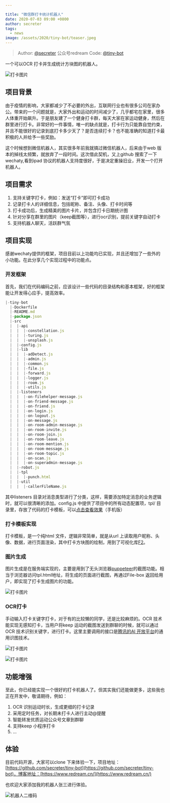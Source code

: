 ```yaml
---

title: "微信群打卡统计机器人"
date: 2020-07-03 09:00 +0800
author: secreter
tags:
  - news
image: /assets/2020/tiny-bot/teaser.jpeg
---
```


> Author: [@secreter](https://github.com/secreter) 公众号redream
> Code: [@tiny-bot](https://github.com/secreter/tiny-bot)

一个可以OCR 打卡并生成统计方块图的机器人。

![打卡图片](/assets/2020/tiny-bot/teaser.jpeg)

<!--more-->

## 项目背景

由于疫情的影响，大家都减少了不必要的外出，互联网行业也有很多公司在家办公。带来的一个问题就是，大家外出和运动的时间减少了，几乎都宅在家里，很多人体重开始飙升。于是朋友建了一个健身打卡群，每天大家在家运动健身，然后在群里进行打卡。非常好的一件事情，唯一的缺点就是，打卡行为只能靠自觉约束，并且不能很好的记录到底打卡多少天了？是否连续打卡？也不能准确的知道打卡最积极的人并给予一些奖励。

这个时候想到微信机器人，其实很多年前我就搞过微信机器人，后来由于web  版本的掉线太频繁，就放弃了一段时间。这次借此契机，又上github 搜索了一下wechaty,看到ipad 协议的机器人支持度很好，于是决定重操旧业，开发一个打开机器人。

## 项目需求

1. 支持关键字打卡，例如：发送“打卡”即可打卡成功
2. 记录打卡人的详细信息，包括昵称、备注、头像、打卡时间等
3. 打卡成功后，生成精美的图片卡片，并包含打卡日期统计图
4. 针对分享在群里的图片（keep截图等），进行ocr识别，提前关键字自动打卡
5. 支持机器人聊天，活跃群气氛

## 项目实现

感谢wechaty提供的框架，项目目前以上功能均已实现，并且还增加了一些外的小功能。在此分享几个实现过程中的功能点。

### 开发框架

首先，我们在代码编码之前，应该设计一些代码的目录结构和基本框架，好的框架能让开发得心应手，提高效率。

```js
|-tiny-bot
  |-Dockerfile
  |-README.md
  |-package.json
  |-src
  |  |-api
  |  |  |-constellation.js
  |  |  |-turing.js
  |  |  |-unsplash.js
  |  |-config.js
  |  |-lib
  |  |  |-adDetect.js
  |  |  |-admin.js
  |  |  |-common.js
  |  |  |-file.js
  |  |  |-forward.js
  |  |  |-logger.js
  |  |  |-room.js
  |  |  |-utils.js
  |  |-listeners
  |  |  |-on-filehelper-message.js
  |  |  |-on-friend-message.js
  |  |  |-on-friend.js
  |  |  |-on-login.js
  |  |  |-on-logout.js
  |  |  |-on-message.js
  |  |  |-on-room-admin-message.js
  |  |  |-on-room-invite.js
  |  |  |-on-room-join.js
  |  |  |-on-room-leave.js
  |  |  |-on-room-mention.js
  |  |  |-on-room-message.js
  |  |  |-on-room-topic.js
  |  |  |-on-scan.js
  |  |  |-on-superadmin-message.js
  |  |-robot.js
  |  |-tpl
  |  |  |-punch.html
  |  |-util
  |  |  |-callerFileName.js

```

其中listeners 目录对消息类型进行了分类，这样，需要添加特定消息的业务逻辑时，就可以很清晰的添加。config.js 中提供了项目中的所有动态配置项，tpl/ 目录里，存放了代码的打卡模板，可以[点击查看效果](http://images.redream.cn/upic/2019/20200629184711-punch.html?data=[{"count":1,"timestamp":1593097495015},{"count":1,"timestamp":1593270295015},{"count":1,"timestamp":1593339046223},{"count":1,"timestamp":1593427696584},{"count":1,"timestamp":1593521084178},{"count":1,"timestamp":1593574357851},{"count":1,"timestamp":1593688908645},{"count":1,"timestamp":1593705938358}]&avatar=https://github.com/wechaty/wechaty.github.io/raw/master/assets/2020/tiny-bot/qr.jpeg&name=@2020&&h=450&w=375&x=0&y=0)（手机版）

### 打卡模板实现

打卡模板，是一个纯html 文件，逻辑非常简单，就是从url 上读取用户昵称、头像、数据，进行页面渲染，其中打卡方块图的绘制，用到了可视化库[F2](https://f2.antv.vision/zh/docs/tutorial/getting-started)。

### 图片生成

图片生成是在服务端实现的，主要是用到了无头浏览器[puppeteer](https://try-puppeteer.appspot.com/)的截图功能。相当于浏览器访问tpl.html地址，将生成的页面进行截图，再通过File-box 返回给用户，即实现了打卡生成图片的功能。

![打卡图片](/assets/2020/tiny-bot/teaser.jpeg)

### OCR打卡

手动输入打卡关键字打卡，对于有的比较懒的同学，还是比较麻烦的。OCR 技术能实现无感知打卡，当用户将keep 运动的截图发送到群聊的时候，就可以通过OCR 技术识别关键字，进行打卡。这里主要调用的接口是[腾讯的AI 开放平台](https://ai.qq.com/)的通用识图技术。

![打卡图片](/assets/2020/tiny-bot/ocr.jpeg)

![打卡图片](/assets/2020/tiny-bot/menu.jpeg)

## 功能增强

至此，你已经能实现一个很好的打卡机器人了。但其实我们还能做更多，这些我也正在开发中，敬请期待，例如：

1. OCR 识别运动时长，生成更细的打卡记录
2. 采用定时任务，对长期未打卡人进行主动@提醒
3. 智能转发优质运动公众号文章到群聊
4. 支持keep 小程序打卡
5. ...

## 体验

目前代码开源，大家可以clone 下来体验一下，项目地址：[https://github.com/secreter/tiny-bot](https://github.com/secreter/tiny-bot)，博客地址：[https://www.redream.cn/](https://www.redream.cn/)

也欢迎大家添加我的机器人张三进行体验。

![机器人二维码](/assets/2020/tiny-bot/qr.jpeg)
